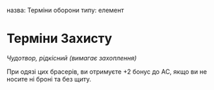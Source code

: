 назва: Терміни оборони типу: елемент

# Терміни Захисту
_Чудотвор, рідкісний (вимагає захоплення)_

При одязі цих брасерів, ви отримуєте +2 бонус до АС, якщо ви не носите ні броні та без щиту. 
